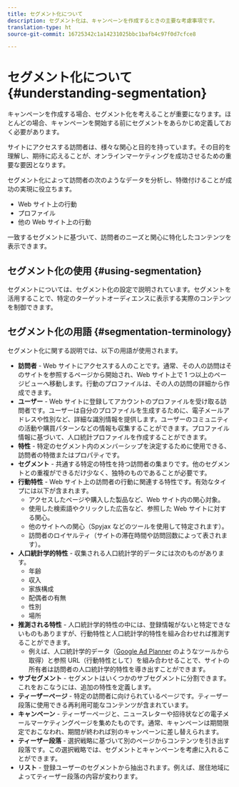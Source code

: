 ```yaml
---
title: セグメント化について
description: セグメント化は、キャンペーンを作成するときの主要な考慮事項です。
translation-type: ht
source-git-commit: 16725342c1a14231025bbc1bafb4c97f0d7cfce8

---
```



# セグメント化について {#understanding-segmentation}

キャンペーンを作成する場合、セグメント化を考えることが重要になります。ほとんどの場合、キャンペーンを開始する前にセグメントをあらかじめ定義しておく必要があります。

サイトにアクセスする訪問者は、様々な関心と目的を持っています。その目的を理解し、期待に応えることが、オンラインマーケティングを成功させるための重要な要因となります。

セグメント化によって訪問者の次のようなデータを分析し、特徴付けることが成功&#x200B;&#x200B;の実現に役立ちます。

* Web サイト上の行動
* プロファイル
* 他の Web サイト上の行動

一致するセグメントに基づいて、訪問者のニーズと関心に特化したコンテンツを表示できます。

## セグメント化の使用 {#using-segmentation}

セグメントについては、セグメント化の設定で説明されています。セグメントを活用することで、特定のターゲットオーディエンスに表示する実際のコンテンツを制御できます。<!--Segments are defined in [Configuring Segmentation](/help/sites-administering/campaign-segmentation.md). They are used to steer the actual content seen by a specific target audience.-->

## セグメント化の用語 {#segmentation-terminology}

セグメント化に関する説明では、以下の用語が使用されます。

* **訪問者** - Web サイトにアクセスする人のことです。通常、その人の訪問はそのサイトを参照するページから開始され、Web サイト上で 1 つ以上のページビューへ移動します。行動のプロファイルは、その人の訪問の詳細から作成できます。
* **ユーザー** - Web サイトに登録してアカウントのプロファイルを受け取る訪問者です。ユーザーは自分のプロファイルを生成するために、電子メールアドレスや性別など、詳細な識別情報を提供します。ユーザーのコミュニティの活動や購買パターンなどの情報も収集することができます。プロファイル情報に基づいて、人口統計プロファイルを作成することができます。
* **特性** - 特定のセグメント内のメンバーシップを決定するために使用できる、訪問者の特徴またはプロパティです。
* **セグメント** - 共通する特定の特性を持つ訪問者の集まりです。他のセグメントとの重複ができるだけ少なく、独特のものであることが必要です。
* **行動特性** - Web サイト上の訪問者の行動に関連する特性です。有効なタイプには以下が含まれます。
   * アクセスしたページや購入した製品など、Web サイト内の関心対象。
   * 使用した検索語やクリックした広告など、参照した Web サイトに対する関心。
   * 他のサイトへの関心（Spyjax などのツールを使用して特定されます）。
   * 訪問者のロイヤルティ（サイトの滞在時間や訪問回数によって表されます）。
* **人口統計学的特性** - 収集される人口統計学的データには次のものがあります。
   * 年齢
   * 収入
   * 家族構成
   * 配偶者の有無
   * 性別
   * 場所
* **推測される特性** - 人口統計学的特性の中には、登録情報がないと特定できないものもありますが、行動特性と人口統計学的特性を組み合わせれば推測することができます。
   * 例えば、人口統計学的データ（[Google Ad Planner](https://www.google.com/adplanner/) のようなツールから取得）と参照 URL（行動特性として）を組み合わせることで、サイトの所有者は訪問者の人口統計学的特性を導き出すことができます。
* **サブセグメント** - セグメントはいくつかのサブセグメントに分割できます。これをおこなうには、追加の特性を定義します。
* **ティーザーページ** - 特定の訪問者に向けられているページです。ティーザー段落に使用できる再利用可能なコンテンツが含まれています。
* **キャンペーン** - ティーザーページと、ニュースレターや招待状などの電子メールマーケティングページを集めたものです。通常、キャンペーンは期間限定でおこなわれ、期間が終われば別のキャンペーンに差し替えられます。
* **ティーザー段落** - 選択戦略に基づいて別のページからコンテンツを引き出す段落です。この選択戦略では、セグメントとキャンペーンを考慮に入れることができます。
* **リスト** - 登録ユーザーのセグメントから抽出されます。例えば、居住地域によってティーザー段落の内容が変わります。
